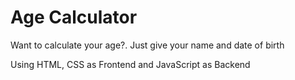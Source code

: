 # Age Calculator

 Want to calculate your age?. Just give your name and date of birth

 Using HTML, CSS as Frontend and JavaScript as Backend
